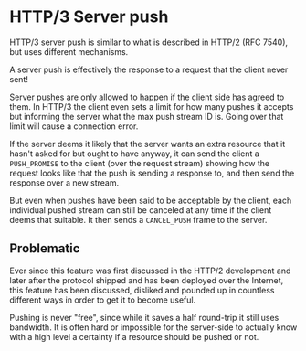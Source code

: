 # HTTP/3 Server push

HTTP/3 server push is similar to what is described in HTTP/2 (RFC 7540), but
uses different mechanisms.

A server push is effectively the response to a request that the client never
sent!

Server pushes are only allowed to happen if the client side has agreed to
them. In HTTP/3 the client even sets a limit for how many pushes it accepts
but informing the server what the max push stream ID is. Going over that limit
will cause a connection error.

If the server deems it likely that the server wants an extra resource that it
hasn't asked for but ought to have anyway, it can send the client a
`PUSH_PROMISE` to the client (over the request stream) showing how the request
looks like that the push is sending a response to, and then send the response
over a new stream.

But even when pushes have been said to be acceptable by the client, each
individual pushed stream can still be canceled at any time if the client
deems that suitable. It then sends a `CANCEL_PUSH` frame to the server.

## Problematic

Ever since this feature was first discussed in the HTTP/2 development and
later after the protocol shipped and has been deployed over the Internet, this
feature has been discussed, disliked and pounded up in countless different
ways in order to get it to become useful.

Pushing is never "free", since while it saves a half round-trip it still uses
bandwidth. It is often hard or impossible for the server-side to actually know
with a high level a certainty if a resource should be pushed or not.
